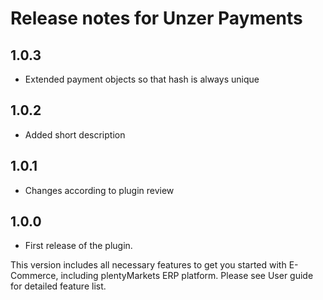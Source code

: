 # Release notes for Unzer Payments
## 1.0.3
- Extended payment objects so that hash is always unique

## 1.0.2
- Added short description

## 1.0.1
- Changes according to plugin review

## 1.0.0
- First release of the plugin.

This version includes all necessary features to get you started with E-Commerce, including plentyMarkets ERP platform.
Please see User guide for detailed feature list.
